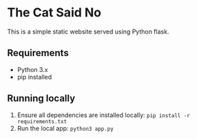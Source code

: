 # The Cat Said No

This is a simple static website served using Python flask.

## Requirements

- Python 3.x
- pip installed

## Running locally

1. Ensure all dependencies are installed locally: `pip install -r requirements.txt`
1. Run the local app: `python3 app.py`
